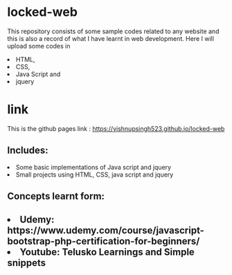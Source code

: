 # locked-web
This repository consists of some sample codes related to any website and this is also a record of what I have learnt in web development. Here I will upload some codes in 
<li>HTML,
<li>CSS,
<li>Java Script and
<li> jquery
  
# link
This is the github pages link :
https://vishnupsingh523.github.io/locked-web

<h2>Includes:</h2>
<li>Some basic implementations of Java script and jquery</li>
<li>Small projects using HTML, CSS, java script and jquery</li>

<h2>Concepts learnt form:<h2>
  <li>Udemy: https://www.udemy.com/course/javascript-bootstrap-php-certification-for-beginners/
  <li>Youtube: Telusko Learnings and Simple snippets
